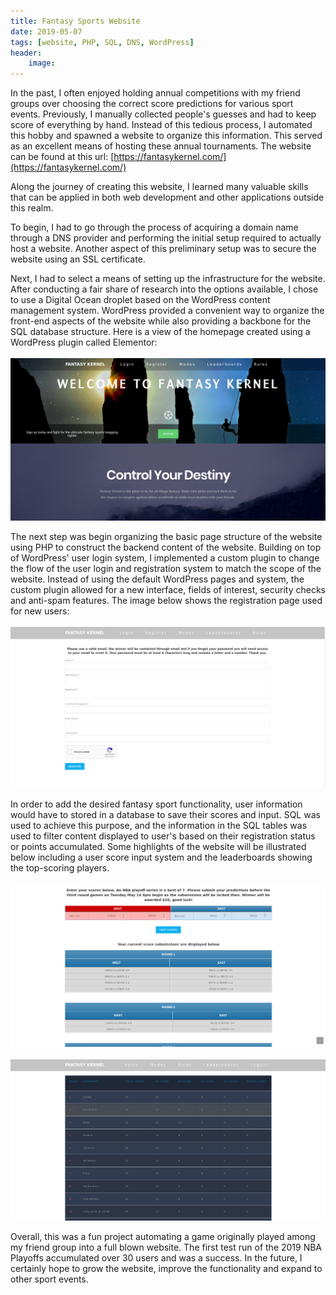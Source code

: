```yaml
---
title: Fantasy Sports Website
date: 2019-05-07
tags: [website, PHP, SQL, DNS, WordPress]
header:
    image:
---
```


In the past, I often enjoyed holding annual competitions with my friend groups over choosing the correct score predictions for various sport events. Previously, I manually collected people's guesses and had to keep score of everything by hand. Instead of this tedious process, I automated this hobby and spawned a website to organize this information. This served as an excellent means of hosting these annual tournaments. The website can be found at this url: [https://fantasykernel.com/](https://fantasykernel.com/)

Along the journey of creating this website, I learned many valuable skills that can be applied in both web development and other applications outside this realm. 

To begin, I had to go through the process of acquiring a domain name through a DNS provider and performing the initial setup required to actually host a website. Another aspect of this preliminary setup was to secure the website using an SSL certificate. 

Next, I had to select a means of setting up the infrastructure for the website. After conducting a fair share of research into the options available, I chose to use a Digital Ocean droplet based on the WordPress content management system. WordPress provided a convenient way to organize the front-end aspects of the website while also providing a backbone for the SQL database structure. Here is a view of the homepage created using a WordPress plugin called Elementor: 
<br /><br />
![Fantasky Kernel Home](/images/fantasy-kernel-home.png)

The next step was begin organizing the basic page structure of the website using PHP to construct the backend content of the website. Building on top of WordPress' user login system, I implemented a custom plugin to change the flow of the user login and registration system to match the scope of the website. Instead of using the default WordPress pages and system, the custom plugin allowed for a new interface, fields of interest, security checks and anti-spam features. The image below shows the registration page used for new users:
<br /><br />
![Fantasky Kernel Register](/images/fantasy-kernel-register.png)

In order to add the desired fantasy sport functionality, user information would have to stored in a database to save their scores and input. SQL was used to achieve this purpose, and the information in the SQL tables was used to filter content displayed to user's based on their registration status or points accumulated. Some highlights of the website will be illustrated below including a user score input system and the leaderboards showing the top-scoring players. 
<br /><br />
![Fantasky Kernel Score Input](/images/fantasy-kernel-submit-scores.png)
<br /><br />
![Fantasky Kernel Leaderboard](/images/fantasy-kernel-leaderboards.png)

Overall, this was a fun project automating a game originally played among my friend group into a full blown website. The first test run of the 2019 NBA Playoffs accumulated over 30 users and was a success. In the future, I certainly hope to grow the website, improve the functionality and expand to other sport events. 








